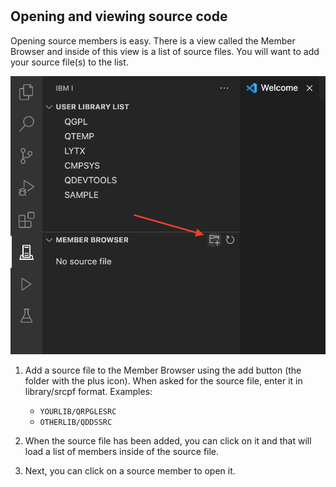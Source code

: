 #

## Opening and viewing source code

Opening source members is easy. There is a view called the Member Browser and inside of this view is a list of source files. You will want to add your source file(s) to the list.

![](./opensourcecode.png)

1. Add a source file to the Member Browser using the add button (the folder with the plus icon). When  asked for the source file, enter it in library/srcpf format. Examples:

   * `YOURLIB/QRPGLESRC`
   * `OTHERLIB/QDDSSRC`

2. When the source file has been added, you can click on it and that will load a list of members inside of the source file.

3. Next, you can click on a source member to open it.

